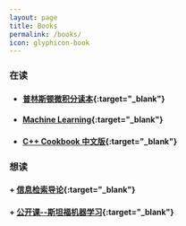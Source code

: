 ```yaml
---
layout: page
title: Books
permalink: /books/
icon: glyphicon-book
---
```


### 在读

* ####  [普林斯顿微积分读本](http://book.douban.com/subject/4926707/){:target="_blank"}  
* ####  [Machine Learning](https://www.coursera.org/course/ml){:target="_blank"}
* ####  [C++ Cookbook 中文版](http://book.douban.com/subject/2278610/){:target="_blank"}


### 想读

#### + [信息检索导论](http://book.douban.com/subject/5252170/){:target="_blank"}

#### + [公开课--斯坦福机器学习](http://study.163.com/plan/planIntroduction/1200146.htm){:target="_blank"}
